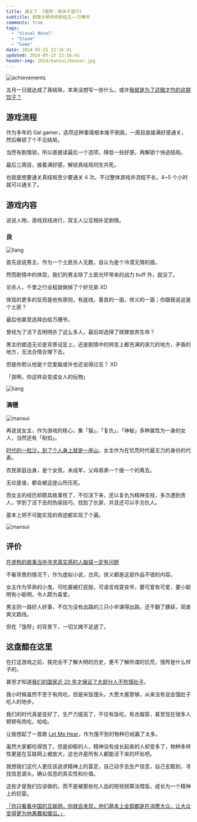 ```yaml
---
title: 通关了 《饿殍：明末千里行》
subtitle: 致敬大明传奇耐掐王——万穗爷
comments: true
tags:
  - "Visual Novel"
  - "Steam"
  - "Game"
date: 2024-05-25 22:16:41
updated: 2024-05-25 22:16:41
header-img: 2024/mansui/banner.jpg
---
```


![achievements](achievements.jpg)

五月一日就达成了真结局，本来没想写一些什么，或许[我就是为了这醋才包的这顿饺子？](https://www.zhihu.com/question/286704225)

<!--more-->

## 游戏流程

作为多年的 Gal gamer，选项这种事情根本难不倒我，一周目直接满好感通关，然后解锁了个不见结局。

当然有剧情锁，所以直接读最后一个选项，降低一些好感，再解锁个快逃结局。

最后三周目，接着满好感，解锁真结局同生共死。

也就是想要通关真结局至少要通关 4 次。不过整体游戏并流程不长，4~5 个小时就可以通关了。

## 游戏内容

说说人物，游戏双线进行，双主人公互相补足剧情。

### 良

![liang](liang1.jpg)

首先说说男主，作为一个土匪杀人无数，自认为是个冷漠无情的狼。

然而剧情中的体现，我们的男主除了土匪光环带来的战力 buff 外，就没了。

论杀人，千里之行全程就做掉了个好兄弟 XD

体现的更多的反而是他有原则，有底线，善良的一面，侠义的一面；你跟我说这是个土匪？

最后他甚至选择白给万穗爷。

曾经为了活下去明明杀了这么多人，最后却选择了赎罪放弃生命？

男主的塑造无论是背景设定上，还是剧情中的转变上都充满的突兀的地方，矛盾的地方，无法合情合理下去。

但是你若认他是个恋爱脑或许也还说得过去？ XD

「良啊，你这样会变成女人的玩物」

![liang](liang2.jpg)

### 满穗

![mansui](mansui1.jpg)

再说说女主，作为游戏的核心，集「猫」，「复仇」，「神秘」多种属性为一身的女人，当然还有「耐掐」。

[时代的一粒沙，到了个人身上就是一座山](https://www.zhihu.com/question/383344688)，女主作为在饥荒时代最无力的身份的代表。

农民家庭出身，是个女孩，未成年，父母弟弟一个接一个的离去。

无论是谁，都会被这座山所压死。

而女主的经历却颇具故事性了，不仅活下来，还以复仇为精神支柱，多次遇到贵人，学到了活下去的伪装技巧，找到了仇家，并且还可以手刃仇人。

基本上把不可能实现的奇迹都实现了个遍。

![mansui](mansui2.jpg)

## 评价

[在虚构的故事当中寻求真实感的人脑袋一定有问题](https://zh.moegirl.org.cn/zh-hans/%E5%9C%A8%E8%99%9A%E6%9E%84%E7%9A%84%E6%95%85%E4%BA%8B%E5%BD%93%E4%B8%AD%E5%AF%BB%E6%B1%82%E7%9C%9F%E5%AE%9E%E6%84%9F%E7%9A%84%E4%BA%BA%E8%84%91%E8%A2%8B%E4%B8%80%E5%AE%9A%E6%9C%89%E9%97%AE%E9%A2%98)

不看背景的情况下，作为虚拟小说，古风，侠义都是这部作品不错的内容。

女主作为早熟的小鬼，可吃瘪被打屁股，可语言戏耍良爷，要可爱有可爱，要小聪明有小聪明，令人颇为喜爱。

男主则一路好人好事，不仅为没有出路的三只小羊谋得出路，还干翻了豚妖，简直爽文路线。

但在「饿殍」的背景下，一切又微不足道了。

## 这盘醋在这里

在打这游戏之前，我完全不了解大明的历史，更不了解所谓的饥荒，饿殍是什么样子的。

甚至才知道[我们的国家近 20 年才保证了大部分人不愁饿肚子](https://www.zhihu.com/question/596721075/answer/3213320887)。

我小时候虽然不至于有肉吃，但是米饭馒头，大葱大酱管够，从来没有说会饿肚子吃人的地步。

我们的时代真是变好了，生产力提高了，不仅有饭吃，有衣服穿，甚至现在很多人顿顿有肉吃，哈哈。

让我想起了一首歌 [Let Me Hear](https://music.163.com/#/song?id=29966526)，作为饿不到的物种已经赢了太多。

虽然大家都吃得饱了，但是抑郁的人，精神没有成长起来的人却变多了，物种多样性更是在互联网上被放大，这也许是所有人都能活下来的坏处吧。

我想我们这代人更应该追求精神上的富足，自己动手去生产信息，自己去甄别，寻找信息源头，确认信息的真实性和价值。

这些才是我们应该做的，而不是被那些吃人血的短视频算法喂饭，成长为一个精神上的巨婴。

[「你只看看中国的互联网，你就会发现，他们基本上全部都是在消费大众，让大众变得更为地愚蠢和傻瓜。」](https://coolshell.cn/articles/19464.html)
